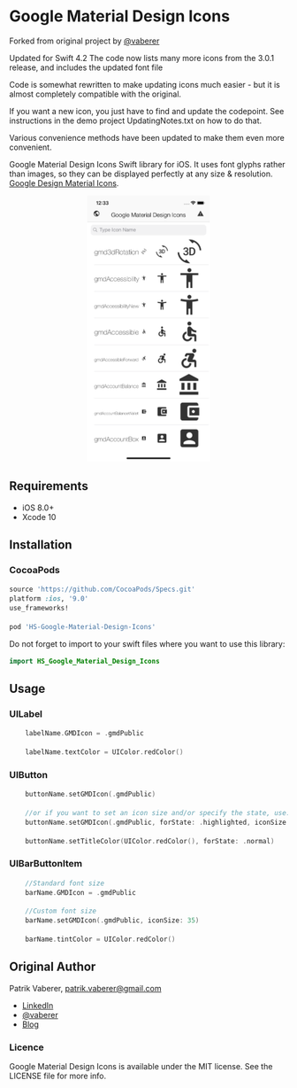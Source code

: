 # Google Material Design Icons

Forked from original project by [@vaberer](https://twitter.com/vaberer)

Updated for Swift 4.2
The code now lists many more icons from the 3.0.1 release, and includes the updated font file

Code is somewhat rewritten to make updating icons much easier - but it is almost completely compatible with the original.

If you want a new icon, you just have to find and update the codepoint.
See instructions in the demo project UpdatingNotes.txt on how to do that.

Various convenience methods have been updated to make them even more convenient.


Google Material Design Icons Swift library for iOS.
It uses font glyphs rather than images, so they can be displayed perfectly at any size & resolution. [Google Design Material Icons](https://www.google.com/design/icons/).


<p align="center">
  <img height="480" src="https://github.com/Vaberer/Google-Material-Design-Icons-Swift/blob/master/resources/image1.png"/>
</p>

## Requirements

- iOS 8.0+
- Xcode 10

## Installation

### CocoaPods


```ruby
source 'https://github.com/CocoaPods/Specs.git'
platform :ios, '9.0'
use_frameworks!

pod 'HS-Google-Material-Design-Icons'
```

Do not forget to import to your swift files where you want to use this library:
```swift
import HS_Google_Material_Design_Icons
```


## Usage


### UILabel
```Swift
    labelName.GMDIcon = .gmdPublic

    labelName.textColor = UIColor.redColor()
```

### UIButton
```Swift
    buttonName.setGMDIcon(.gmdPublic)

    //or if you want to set an icon size and/or specify the state, use:
    buttonName.setGMDIcon(.gmdPublic, forState: .highlighted, iconSize: 30)

    buttonName.setTitleColor(UIColor.redColor(), forState: .normal)
```

### UIBarButtonItem
```Swift
    //Standard font size
    barName.GMDIcon = .gmdPublic

    //Custom font size
    barName.setGMDIcon(.gmdPublic, iconSize: 35)

    barName.tintColor = UIColor.redColor()
```




## Original Author

Patrik Vaberer, patrik.vaberer@gmail.com

- [LinkedIn](https://sk.linkedin.com/in/vaberer)
- [@vaberer](https://twitter.com/vaberer)
- [Blog](http://vaberer.me)

### Licence

Google Material Design Icons is available under the MIT license. See the LICENSE file for more info.


